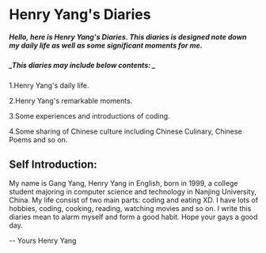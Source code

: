 # **Henry Yang's Diaries**

##### _Hello, here is Henry Yang's Diaries. This diaries is designed note down my daily life as well as some significant moments for me._

##### _This diaries may include below contents: _

1.Henry Yang's daily life.

2.Henry Yang's remarkable moments.

3.Some experiences and introductions of coding.

4.Some sharing of Chinese culture including Chinese Culinary, Chinese Poems and so on.

## **Self Introduction:**

My name is Gang Yang, Henry Yang in English, born in 1999, a college student majoring in computer science and technology in Nanjing University, China. My life consist of two main parts: coding and eating XD. I have lots of hobbies, coding, cooking, reading,  watching movies and so on. I write this diaries mean to alarm myself and form a good habit. Hope your gays a good day.

-- Yours Henry Yang

